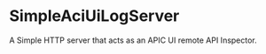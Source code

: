 SimpleAciUiLogServer
====================

A Simple HTTP server that acts as an APIC UI remote API Inspector.
